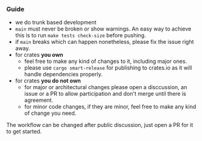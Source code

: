 
### Guide

- we do trunk based development
- `main` must never be broken or show warnings. An easy way to achieve this is to run `make tests check-size` before pushing.
- if `main` breaks which can happen nonetheless, please fix the issue right away.
- for crates **you own**
    - feel free to make any kind of changes to it, including major ones.
    - please use `cargo smart-release` for publishing to crates.io as it will handle dependencies properly.
- for crates **you do not own**
    - for major or architectural changes please open a disccussion, an issue or a PR to allow
      participation and don't merge until there is agreement.
    - for minor code changes, if they are minor, feel free to make any kind of change you need.

The workflow can be changed after public discussion, just open a PR for it to get started.


